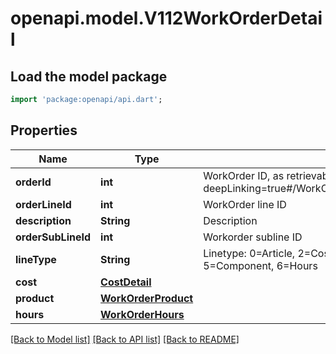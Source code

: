 # openapi.model.V112WorkOrderDetail

## Load the model package
```dart
import 'package:openapi/api.dart';
```

## Properties
Name | Type | Description | Notes
------------ | ------------- | ------------- | -------------
**orderId** | **int** | WorkOrder ID, as retrievable from <a href=\"?deepLinking=true#/WorkOrder/GetAllWorkOrders\">/api/WorkOrder</a> | [optional] 
**orderLineId** | **int** | WorkOrder line ID | [optional] 
**description** | **String** | Description | [optional] 
**orderSubLineId** | **int** | Workorder subline ID | [optional] 
**lineType** | **String** | Linetype: 0=Article, 2=Costs, 3=Text, 4=Composition, 5=Component, 6=Hours | [optional] 
**cost** | [**CostDetail**](CostDetail.md) |  | [optional] 
**product** | [**WorkOrderProduct**](WorkOrderProduct.md) |  | [optional] 
**hours** | [**WorkOrderHours**](WorkOrderHours.md) |  | [optional] 

[[Back to Model list]](../README.md#documentation-for-models) [[Back to API list]](../README.md#documentation-for-api-endpoints) [[Back to README]](../README.md)


